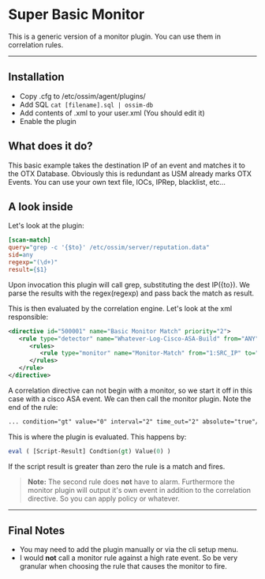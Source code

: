 Super Basic Monitor
===========================================

This is a generic version of a monitor plugin.  You can use them in correlation rules.

-------------------

Installation
--------
- Copy .cfg to /etc/ossim/agent/plugins/
- Add SQL `cat [filename].sql | ossim-db`
- Add contents of .xml to your user.xml (You should edit it)
- Enable the plugin

What does it do?
---------
This basic example takes the destination IP of an event and matches it to the OTX Database.  Obviously this is redundant as USM already marks OTX Events.  You can use your own text file, IOCs, IPRep, blacklist, etc...

A look inside
----------

Let's look at the plugin:

```INI
[scan-match]
query="grep -c '{$to}' /etc/ossim/server/reputation.data"
sid=any
regexp="(\d+)"
result={$1}
```

Upon invocation this plugin will call grep, substituting the dest IP({to}).  We parse the results with the regex(regexp) and pass back the match as result.

This is then evaluated by the correlation engine.  Let's look at the xml responsible:

```XML
<directive id="500001" name="Basic Monitor Match" priority="2">
   <rule type="detector" name="Whatever-Log-Cisco-ASA-Build" from="ANY" to="!HOME_NET" port_from="ANY" port_to="ANY" reliability="0" occurrence="1" plugin_id="1636" plugin_sid="302015">
      <rules>
         <rule type="monitor" name="Monitor-Match" from="1:SRC_IP" to="1:DST_IP" port_from="ANY" port_to="ANY" reliability="5" plugin_id="90050" plugin_sid="2" condition="gt" value="0" interval="2" time_out="2" absolute="true"/>
      </rules>
   </rule>
</directive>
```

A correlation directive can not begin with a monitor, so we start it off in this case with a cisco ASA event.  We can then call the monitor plugin.  Note the end of the rule:

```XML
... condition="gt" value="0" interval="2" time_out="2" absolute="true"/>
```
This is where the plugin is evaluated.  This happens by:

```PERL
eval ( [Script-Result] Condtion(gt) Value(0) )
```

If the script result is greater than zero the rule is a match and fires.  

> **Note:** The second rule does **not** have to alarm.  Furthermore the monitor plugin will output it's own event in addition to the correlation directive.  So you can apply policy or whatever.

---------------------
Final Notes
---
- You may need to add the plugin manually or via the cli setup menu.
- I would **not** call a monitor rule against a high rate event.  So be very granular when choosing the rule that causes the monitor to fire.
